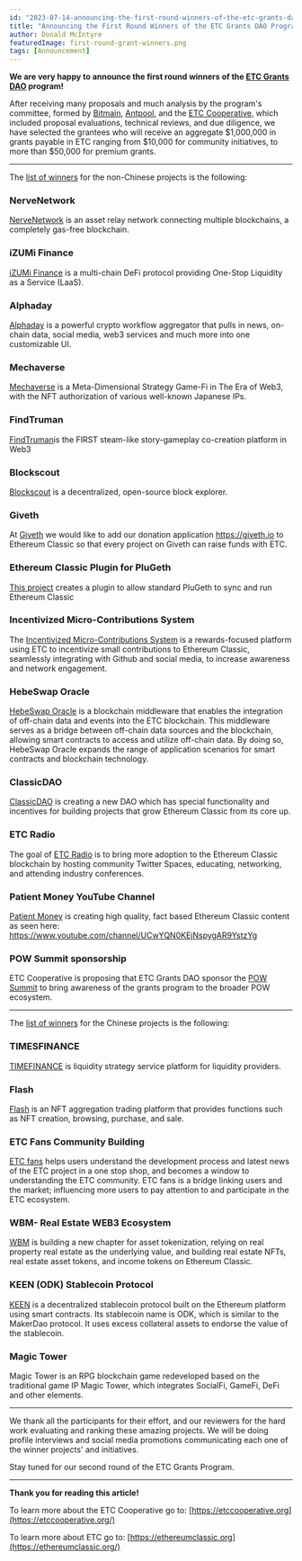 ```yaml
---
id: "2023-07-14-announcing-the-first-round-winners-of-the-etc-grants-dao-program-cn"
title: "Announcing the First Round Winners of the ETC Grants DAO Program"
author: Donald McIntyre
featuredImage: first-round-grant-winners.png
tags: [Announcement]
---
```


**We are very happy to announce the first round winners of the [ETC Grants DAO](https://etcgrantsdao.io/) program!**

After receiving many proposals and much analysis by the program's committee, formed by [Bitmain](https://www.bitmain.com/), [Antpool](https://www.antpool.com), and the [ETC Cooperative](https://etccooperative.org/), which included proposal evaluations, technical reviews, and due diligence, we have selected the grantees who will receive an aggregate $1,000,000 in grants payable in ETC ranging from $10,000 for community initiatives, to more than $50,000 for premium grants.

---

The [list of winners](https://etcgrants.softr.app/projects-list-en) for the non-Chinese projects is the following:

### NerveNetwork

[NerveNetwork](https://etcgrants.softr.app/project-details-review-en?recordId=recX5SnfUaW7StHiq) is an asset relay network connecting multiple blockchains, a completely gas-free blockchain.

### iZUMi Finance

[iZUMi Finance](https://etcgrants.softr.app/project-details-review-en?recordId=recAgWpIfely1Btoc) is a multi-chain DeFi protocol providing One-Stop Liquidity as a Service (LaaS).

### Alphaday

[Alphaday](https://etcgrants.softr.app/project-details-review-en?recordId=recFXsxD1gSPBC6ab) is a powerful crypto workflow aggregator that pulls in news, on-chain data, social media, web3 services and much more into one customizable UI.

### Mechaverse

[Mechaverse](https://etcgrants.softr.app/project-details-review-en?recordId=recSTW5H2tIpI8RQo) is a Meta-Dimensional Strategy Game-Fi in The Era of Web3, with the NFT authorization of various well-known Japanese IPs.

### FindTruman

[FindTruman](https://etcgrants.softr.app/project-details-review-en?recordId=recojDDyWm6un7bv7)is the FIRST steam-like story-gameplay co-creation platform in Web3

### Blockscout

[Blockscout](https://etcgrants.softr.app/project-details-review-en?recordId=recF2ZgRGBCNbg8KL) is a decentralized, open-source block explorer.

### Giveth

At [Giveth](https://etcgrants.softr.app/project-details-review-en?recordId=recNgFDKdD1K7XSZ1) we would like to add our donation application https://giveth.io to Ethereum Classic so that every project on Giveth can raise funds with ETC.

### Ethereum Classic Plugin for PluGeth

[This project](https://etcgrants.softr.app/project-details-review-en?recordId=recOpSvgpRDDBPuJ8) creates a plugin to allow standard PluGeth to sync and run Ethereum Classic

### Incentivized Micro-Contributions System

The [Incentivized Micro-Contributions System](https://etcgrants.softr.app/project-details-review-en?recordId=recUjRAqrz5WJTixw) is a rewards-focused platform using ETC to incentivize small contributions to Ethereum Classic, seamlessly integrating with Github and social media, to increase awareness and network engagement.

### HebeSwap Oracle

[HebeSwap Oracle](https://etcgrants.softr.app/project-details-review-en?recordId=recawTYlPRP0Ntkwz) is a blockchain middleware that enables the integration of off-chain data and events into the ETC blockchain. This middleware serves as a bridge between off-chain data sources and the blockchain, allowing smart contracts to access and utilize off-chain data. By doing so, HebeSwap Oracle expands the range of application scenarios for smart contracts and blockchain technology.

### ClassicDAO

[ClassicDAO](https://etcgrants.softr.app/project-details-review-en?recordId=recZ9rnWBcmTO6FYj) is creating a new DAO which has special functionality and incentives for building projects that grow Ethereum Classic from its core up.

### ETC Radio

The goal of [ETC Radio](https://etcgrants.softr.app/project-details-review-en?recordId=recQfTCd5Idu96HrC) is to bring more adoption to the Ethereum Classic blockchain by hosting community Twitter Spaces, educating, networking, and attending industry conferences.

### Patient Money YouTube Channel

[Patient Money](https://etcgrants.softr.app/project-details-review-en?recordId=recrLz0lwuMbwD23o) is creating high quality, fact based Ethereum Classic content as seen here: https://www.youtube.com/channel/UCwYQN0KEjNspygAR9YstzYg

### POW Summit sponsorship

ETC Cooperative is proposing that ETC Grants DAO sponsor the [POW Summit](https://etcgrants.softr.app/project-details-review-en?recordId=recHBC1GES5DpKSPF) to bring awareness of the grants program to the broader POW ecosystem.

---

The [list of winners](https://etcgrants.softr.app/projects-list-zh) for the Chinese projects is the following:

### TIMESFINANCE

[TIMEFINANCE](https://etcgrants.softr.app/project-details-review-cn?recordId=rec5OBQ30NPbq30b8) is liquidity strategy service platform for liquidity providers.

### Flash

[Flash](https://etcgrants.softr.app/project-details-review-cn?recordId=recHCbzYkaOlfFUpS) is an NFT aggregation trading platform that provides functions such as NFT creation, browsing, purchase, and sale.

### ETC Fans Community Building

[ETC fans](https://etcgrants.softr.app/project-details-review-cn?recordId=recr0eMr29BldNctN) helps users understand the development process and latest news of the ETC project in a one stop shop, and becomes a window to understanding the ETC community. ETC fans is a bridge linking users and the market; influencing more users to pay attention to and participate in the ETC ecosystem.

### WBM- Real Estate WEB3 Ecosystem

[WBM](https://etcgrants.softr.app/project-details-review-cn?recordId=recA9y80KIuXXRFhN) is building a new chapter for asset tokenization, relying on real property real estate as the underlying value, and building real estate NFTs, real estate asset tokens, and income tokens on Ethereum Classic.

### KEEN (ODK) Stablecoin Protocol

[KEEN](https://etcgrants.softr.app/project-details-review-cn?recordId=recoXCg2UoyzxDEfP) is a decentralized stablecoin protocol built on the Ethereum platform using smart contracts. Its stablecoin name is ODK, which is similar to the MakerDao protocol. It uses excess collateral assets to endorse the value of the stablecoin.

### Magic Tower

Magic Tower is an RPG blockchain game redeveloped based on the traditional game IP Magic Tower, which integrates SocialFi, GameFi, DeFi and other elements.

---

We thank all the participants for their effort, and our reviewers for the hard work evaluating and ranking these amazing projects. We will be doing profile interviews and social media promotions communicating each one of the winner projects' and initiatives.

Stay tuned for our second round of the ETC Grants Program. 

---

**Thank you for reading this article!**

To learn more about the ETC Cooperative go to:  [https://etccooperative.org](https://etccooperative.org/)

To learn more about ETC go to:  [https://ethereumclassic.org](https://ethereumclassic.org/)

